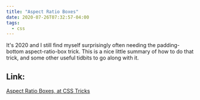 ```yaml
---
title: "Aspect Ratio Boxes"
date: 2020-07-26T07:32:57-04:00
tags:
  - css
---
```


It's 2020 and I still find myself surprisingly often needing the padding-bottom aspect-ratio-box trick. This is a nice little summary of how to do that trick, and some other useful tidbits to go along with it.

## Link:

[Aspect Ratio Boxes, at CSS Tricks](https://css-tricks.com/aspect-ratio-boxes/)
